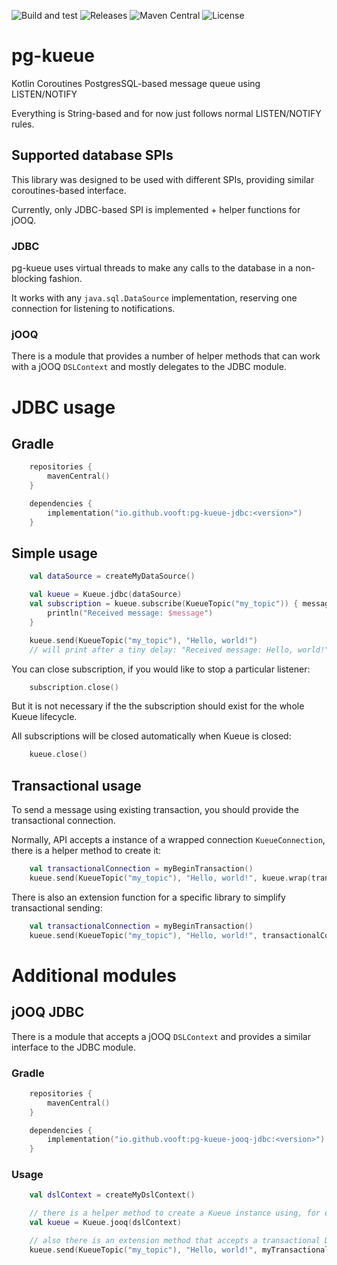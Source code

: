 ![Build and test](https://github.com/vooft/pg-kueue/actions/workflows/build.yml/badge.svg?branch=main)
![Releases](https://img.shields.io/github/v/release/vooft/pg-kueue)
![Maven Central](https://img.shields.io/maven-central/v/io.github.vooft/pg-kueue-core)
![License](https://img.shields.io/github/license/vooft/pg-kueue)

# pg-kueue
Kotlin Coroutines PostgresSQL-based message queue using LISTEN/NOTIFY

Everything is String-based and for now just follows normal LISTEN/NOTIFY rules.

## Supported database SPIs
This library was designed to be used with different SPIs, providing similar coroutines-based interface.

Currently, only JDBC-based SPI is implemented + helper functions for jOOQ.

### JDBC
pg-kueue uses virtual threads to make any calls to the database in a non-blocking fashion.

It works with any `java.sql.DataSource` implementation, reserving one connection for listening to notifications.

### jOOQ
There is a module that provides a number of helper methods that can work with a jOOQ `DSLContext` and mostly delegates to the JDBC module.

# JDBC usage

## Gradle
```kotlin
    repositories {
        mavenCentral()
    }

    dependencies {
        implementation("io.github.vooft:pg-kueue-jdbc:<version>")
    }
```

## Simple usage
```kotlin
    val dataSource = createMyDataSource()

    val kueue = Kueue.jdbc(dataSource)
    val subscription = kueue.subscribe(KueueTopic("my_topic")) { message: String ->
        println("Received message: $message")
    }

    kueue.send(KueueTopic("my_topic"), "Hello, world!")
    // will print after a tiny delay: "Received message: Hello, world!"
```

You can close subscription, if you would like to stop a particular listener:
```kotlin
    subscription.close()
```

But it is not necessary if the the subscription should exist for the whole Kueue lifecycle.

All subscriptions will be closed automatically when Kueue is closed:
```kotlin
    kueue.close()
```

## Transactional usage
To send a message using existing transaction, you should provide the transactional connection.

Normally, API accepts a instance of a wrapped connection `KueueConnection`, there is a helper method to create it:
```kotlin
    val transactionalConnection = myBeginTransaction()
    kueue.send(KueueTopic("my_topic"), "Hello, world!", kueue.wrap(transactionalConnection))
``` 

There is also an extension function for a specific library to simplify transactional sending:
```kotlin
    val transactionalConnection = myBeginTransaction()
    kueue.send(KueueTopic("my_topic"), "Hello, world!", transactionalConnection) // an extension function must be imported explicitly
```

# Additional modules
## jOOQ JDBC
There is a module that accepts a jOOQ `DSLContext` and provides a similar interface to the JDBC module.

### Gradle
```kotlin
    repositories {
        mavenCentral()
    }

    dependencies {
        implementation("io.github.vooft:pg-kueue-jooq-jdbc:<version>")
    }
```

### Usage
```kotlin
    val dslContext = createMyDslContext()

    // there is a helper method to create a Kueue instance using, for example, a non-transactional DSLContext
    val kueue = Kueue.jooq(dslContext)

    // also there is an extension method that accepts a transactional DSLContext to send notification within a transaction
    kueue.send(KueueTopic("my_topic"), "Hello, world!", myTransactionalDslContext)
```
